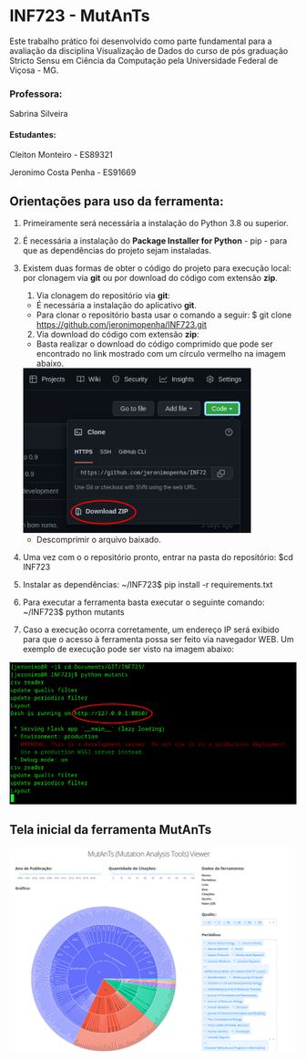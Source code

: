 # INF723 - MutAnTs
Este trabalho prático foi desenvolvido como parte fundamental para a avaliação da disciplina Visualização de Dados do curso de pós graduação Stricto Sensu em Ciência da Computação pela Universidade Federal de Viçosa - MG.

### Professora:
Sabrina Silveira
            
#### Estudantes:
            
Cleiton Monteiro - ES89321

Jeronimo Costa Penha - ES91669


## Orientações para uso da ferramenta:

1. Primeiramente será necessária a instalação do Python 3.8 ou superior.
2. É necessária a instalação do **Package Installer for Python** - pip - para que as dependências do projeto sejam instaladas.
3. Existem duas formas de obter o código do projeto para execução local: por clonagem via **git** ou por download do código com extensão **zip**.
    1. Via clonagem do repositório via **git**:
    - É necessária a instalação do aplicativo **git**.
    - Para clonar o repositório basta usar o comando a seguir:
    $ git clone https://github.com/jeronimopenha/INF723.git
    2. Via download do código com extensão **zip**:
    - Basta realizar o download do código comprimido que pode ser encontrado no link mostrado com um círculo vermelho na imagem abaixo.
    <img src="/img/zip.png" alt="MarineGEO circle logo" style="width:400px;"/>
    
    - Descomprimir o arquivo baixado.
4. Uma vez com o o repositório pronto, entrar na pasta do repositório: $cd INF723
5. Instalar as dependências: ~/INF723$ pip install -r requirements.txt
6. Para executar a ferramenta basta executar o seguinte comando: ~/INF723$ python mutants
7. Caso a execução ocorra corretamente, um endereço IP será exibido para que o acesso à ferramenta possa ser feito via navegador WEB. Um exemplo de execução pode ser visto na imagem abaixo:
<img src="/img/ip.png" alt="MarineGEO circle logo" style="width:500;"/>


## Tela inicial da ferramenta MutAnTs

<img src="/img/mutants.png" alt="MarineGEO circle logo" style="width:600;"/>
